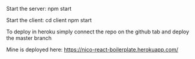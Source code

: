 Start the server:
npm start

Start the client:
cd client
npm start

To deploy in heroku simply connect the repo on the github tab and deploy the master branch

Mine is deployed here: https://nico-react-boilerplate.herokuapp.com/
